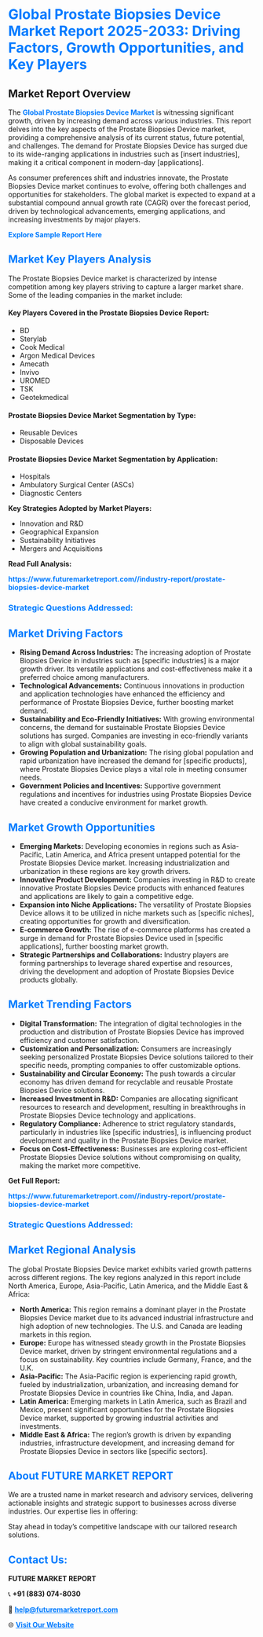 <h1 style="color: #007BFF;">Global Prostate Biopsies Device Market Report 2025-2033: Driving Factors, Growth Opportunities, and Key Players</h1>

<section id="overview">
<h2>Market Report Overview</h2>
<p>The <a href="https://www.futuremarketreport.com//industry-report/prostate-biopsies-device-market" style="color: #007BFF; text-decoration: none;"><strong>Global Prostate Biopsies Device Market</strong></a> is witnessing significant growth, driven by increasing demand across various industries. This report delves into the key aspects of the Prostate Biopsies Device market, providing a comprehensive analysis of its current status, future potential, and challenges. The demand for Prostate Biopsies Device has surged due to its wide-ranging applications in industries such as [insert industries], making it a critical component in modern-day [applications].</p>
<p>As consumer preferences shift and industries innovate, the Prostate Biopsies Device market continues to evolve, offering both challenges and opportunities for stakeholders. The global market is expected to expand at a substantial compound annual growth rate (CAGR) over the forecast period, driven by technological advancements, emerging applications, and increasing investments by major players.</p>
</section>

<section id="overview">
<p><a href="https://www.futuremarketreport.com//request-sample/reportId=79431" style="color: #007BFF; text-decoration: none;"><strong>Explore Sample Report Here</strong></a></p>
</section>

<section id="key-players">
<h2 style="color: #007BFF;">Market Key Players Analysis</h2>
<p>The Prostate Biopsies Device market is characterized by intense competition among key players striving to capture a larger market share. Some of the leading companies in the market include:</p>
<h4>Key Players Covered in the Prostate Biopsies Device Report:</h4>
<ul><li>BD</li><li>Sterylab</li><li>Cook Medical</li><li>Argon Medical Devices</li><li>Amecath</li><li>Invivo</li><li>UROMED</li><li>TSK</li><li>Geotekmedical</li></ul>
<h4>Prostate Biopsies Device Market Segmentation by Type:</h4>
<ul><li>Reusable Devices</li><li>Disposable Devices</li></ul>

<h4>Prostate Biopsies Device Market Segmentation by Application:</h4>
<ul><li>Hospitals</li><li>Ambulatory Surgical Center (ASCs)</li><li>Diagnostic Centers</li></ul>
<p><strong>Key Strategies Adopted by Market Players:</strong></p>
<ul>
<li>Innovation and R&D</li>
<li>Geographical Expansion</li>
<li>Sustainability Initiatives</li>
<li>Mergers and Acquisitions</li>
</ul>
</section>

<section>
<p><strong>Read Full Analysis: </strong></p><a href="https://www.futuremarketreport.com//industry-report/prostate-biopsies-device-market" style="color: #007BFF; text-decoration: none;"><strong>https://www.futuremarketreport.com//industry-report/prostate-biopsies-device-market</strong></a>
<h3 style="color: #007BFF;">Strategic Questions Addressed:</h3>
</section>

<section id="driving-factors">
<h2 style="color: #007BFF;">Market Driving Factors</h2>
<ul>
<li><strong>Rising Demand Across Industries:</strong> The increasing adoption of Prostate Biopsies Device in industries such as [specific industries] is a major growth driver. Its versatile applications and cost-effectiveness make it a preferred choice among manufacturers.</li>
<li><strong>Technological Advancements:</strong> Continuous innovations in production and application technologies have enhanced the efficiency and performance of Prostate Biopsies Device, further boosting market demand.</li>
<li><strong>Sustainability and Eco-Friendly Initiatives:</strong> With growing environmental concerns, the demand for sustainable Prostate Biopsies Device solutions has surged. Companies are investing in eco-friendly variants to align with global sustainability goals.</li>
<li><strong>Growing Population and Urbanization:</strong> The rising global population and rapid urbanization have increased the demand for [specific products], where Prostate Biopsies Device plays a vital role in meeting consumer needs.</li>
<li><strong>Government Policies and Incentives:</strong> Supportive government regulations and incentives for industries using Prostate Biopsies Device have created a conducive environment for market growth.</li>
</ul>
</section>

<section id="growth-opportunities">
<h2 style="color: #007BFF;">Market Growth Opportunities</h2>
<ul>
<li><strong>Emerging Markets:</strong> Developing economies in regions such as Asia-Pacific, Latin America, and Africa present untapped potential for the Prostate Biopsies Device market. Increasing industrialization and urbanization in these regions are key growth drivers.</li>
<li><strong>Innovative Product Development:</strong> Companies investing in R&D to create innovative Prostate Biopsies Device products with enhanced features and applications are likely to gain a competitive edge.</li>
<li><strong>Expansion into Niche Applications:</strong> The versatility of Prostate Biopsies Device allows it to be utilized in niche markets such as [specific niches], creating opportunities for growth and diversification.</li>
<li><strong>E-commerce Growth:</strong> The rise of e-commerce platforms has created a surge in demand for Prostate Biopsies Device used in [specific applications], further boosting market growth.</li>
<li><strong>Strategic Partnerships and Collaborations:</strong> Industry players are forming partnerships to leverage shared expertise and resources, driving the development and adoption of Prostate Biopsies Device products globally.</li>
</ul>
</section>

<section id="trending-factors">
<h2 style="color: #007BFF;">Market Trending Factors</h2>
<ul>
<li><strong>Digital Transformation:</strong> The integration of digital technologies in the production and distribution of Prostate Biopsies Device has improved efficiency and customer satisfaction.</li>
<li><strong>Customization and Personalization:</strong> Consumers are increasingly seeking personalized Prostate Biopsies Device solutions tailored to their specific needs, prompting companies to offer customizable options.</li>
<li><strong>Sustainability and Circular Economy:</strong> The push towards a circular economy has driven demand for recyclable and reusable Prostate Biopsies Device solutions.</li>
<li><strong>Increased Investment in R&D:</strong> Companies are allocating significant resources to research and development, resulting in breakthroughs in Prostate Biopsies Device technology and applications.</li>
<li><strong>Regulatory Compliance:</strong> Adherence to strict regulatory standards, particularly in industries like [specific industries], is influencing product development and quality in the Prostate Biopsies Device market.</li>
<li><strong>Focus on Cost-Effectiveness:</strong> Businesses are exploring cost-efficient Prostate Biopsies Device solutions without compromising on quality, making the market more competitive.</li>
</ul>
</section>

<section>
<p><strong>Get Full Report: </strong></p><a href="https://www.futuremarketreport.com//industry-report/prostate-biopsies-device-market" style="color: #007BFF; text-decoration: none;"><strong>https://www.futuremarketreport.com//industry-report/prostate-biopsies-device-market</strong></a>
<h3 style="color: #007BFF;">Strategic Questions Addressed:</h3>
</section>


<section id="regional-analysis">
<h2 style="color: #007BFF;">Market Regional Analysis</h2>
<p>The global Prostate Biopsies Device market exhibits varied growth patterns across different regions. The key regions analyzed in this report include North America, Europe, Asia-Pacific, Latin America, and the Middle East & Africa:</p>
<ul>
<li><strong>North America:</strong> This region remains a dominant player in the Prostate Biopsies Device market due to its advanced industrial infrastructure and high adoption of new technologies. The U.S. and Canada are leading markets in this region.</li>
<li><strong>Europe:</strong> Europe has witnessed steady growth in the Prostate Biopsies Device market, driven by stringent environmental regulations and a focus on sustainability. Key countries include Germany, France, and the U.K.</li>
<li><strong>Asia-Pacific:</strong> The Asia-Pacific region is experiencing rapid growth, fueled by industrialization, urbanization, and increasing demand for Prostate Biopsies Device in countries like China, India, and Japan.</li>
<li><strong>Latin America:</strong> Emerging markets in Latin America, such as Brazil and Mexico, present significant opportunities for the Prostate Biopsies Device market, supported by growing industrial activities and investments.</li>
<li><strong>Middle East & Africa:</strong> The region’s growth is driven by expanding industries, infrastructure development, and increasing demand for Prostate Biopsies Device in sectors like [specific sectors].</li>
</ul>
</section>

<footer>
<h2 style="color: #007BFF;">About FUTURE MARKET REPORT</h2>
<p>We are a trusted name in market research and advisory services, delivering actionable insights and strategic support to businesses across diverse industries. Our expertise lies in offering:</p>

<p>Stay ahead in today’s competitive landscape with our tailored research solutions.</p>

<h2 style="color: #007BFF;">Contact Us:</h2>
<p><strong>FUTURE MARKET REPORT</strong></p>
<p>📞 <strong>+91 (883) 074-8030</strong></p>
<p>📧 <strong><a href="mailto:help@futuremarketreport.com" style="color: #007BFF;">help@futuremarketreport.com</a></strong></p>
<p>🌐 <strong><a href="https://www.futuremarketreport.com/" style="color: #007BFF;">Visit Our Website</a></strong></p>
</footer>